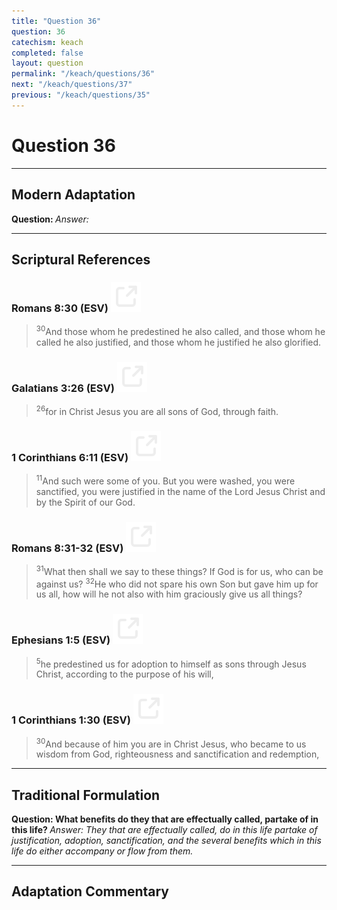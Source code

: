 ```yaml
---
title: "Question 36"
question: 36
catechism: keach
completed: false
layout: question
permalink: "/keach/questions/36"
next: "/keach/questions/37"
previous: "/keach/questions/35"
---
```

# Question 36
---
## Modern Adaptation
<strong>
    Question:
</strong>

<em>
    Answer:
</em>

---
## Scriptural References
### Romans 8:30 (ESV) <a href="https://biblegateway.com/passage/?search=Romans+8%3A30&version=ESV"><img src="/assets/svg/link.svg"/></a>
> <sup>30</sup>And those whom he predestined he also called, and those whom he called he also justified, and those whom he justified he also glorified.

### Galatians 3:26 (ESV) <a href="https://biblegateway.com/passage/?search=Galatians+3%3A26&version=ESV"><img src="/assets/svg/link.svg"/></a>
> <sup>26</sup>for in Christ Jesus you are all sons of God, through faith.

### 1 Corinthians 6:11 (ESV) <a href="https://biblegateway.com/passage/?search=1+Corinthians+6%3A11&version=ESV"><img src="/assets/svg/link.svg"/></a>
> <sup>11</sup>And such were some of you. But you were washed, you were sanctified, you were justified in the name of the Lord Jesus Christ and by the Spirit of our God.

### Romans 8:31-32 (ESV) <a href="https://biblegateway.com/passage/?search=Romans+8%3A31-32&version=ESV"><img src="/assets/svg/link.svg"/></a>
> <sup>31</sup>What then shall we say to these things? If God is for us, who can be against us?
> <sup>32</sup>He who did not spare his own Son but gave him up for us all, how will he not also with him graciously give us all things?

### Ephesians 1:5 (ESV) <a href="https://biblegateway.com/passage/?search=Ephesians+1%3A5&version=ESV"><img src="/assets/svg/link.svg"/></a>
> <sup>5</sup>he predestined us for adoption to himself as sons through Jesus Christ, according to the purpose of his will,

### 1 Corinthians 1:30 (ESV) <a href="https://biblegateway.com/passage/?search=1+Corinthians+1%3A30&version=ESV"><img src="/assets/svg/link.svg"/></a>
> <sup>30</sup>And because of him you are in Christ Jesus, who became to us wisdom from God, righteousness and sanctification and redemption,

---
## Traditional Formulation
<strong>
    Question: What benefits do they that are effectually called, partake of in this life?
</strong>

<em>
    Answer: They that are effectually called, do in this life partake of justification, adoption, sanctification, and the several benefits which in this life do either accompany or flow from them.
</em>

---
## Adaptation Commentary
